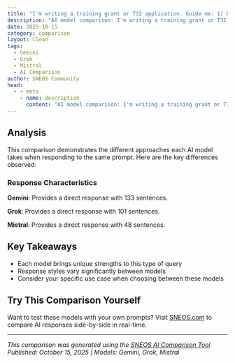 ```yaml
---
title: "I'm writing a training grant or T32 application. Guide me: 1) Describe training program goals and objectives"
description: "AI model comparison: I'm writing a training grant or T32 application. Guide me: 1) Describe training program goals and ob..."
date: 2025-10-15
category: comparison
layout: Clean
tags:
  - Gemini
  - Grok
  - Mistral
  - AI Comparison
author: SNEOS Community
head:
  - - meta
    - name: description
      content: "AI model comparison: I'm writing a training grant or T32 application. Guide me: 1) Describe training program goals and objectives..."
---
```


<ChatComparison
  title="I'm writing a training grant or T32 application. Guide me: 1) Describe training program goals and objectives"
  prompt="I'm writing a training grant or T32 application. Guide me: 1) Describe training program goals and objectives"
  :responses='{"Gemini": "Writing clear, compelling goals and objectives is fundamental to a successful training grant (like a T32). They articulate the \u0022why\u0022 and \u0022how\u0022 of your program, demonstrating to reviewers that you have a well-thought-out, measurable plan to develop the next generation of researchers.\n\nHere\u0027s a guide to describing your training program goals and objectives, along with examples and best practices:\n\n---\n\n## Describing Training Program Goals and Objectives for a T32 Application\n\nThis section is your opportunity to clearly define what your training program aims to achieve and how you will measure its success. Reviewers will assess if your goals are ambitious yet realistic, and if your objectives are specific, measurable, and aligned with NIH\u0027s mission to develop a diverse and highly skilled biomedical workforce.\n\n---\n\n### **Part 1: Training Program GOALS**\n\n**Goals** are broad, aspirational statements about the overall purpose and desired long-term outcomes of your training program. They answer the question: **\u0022What do you ultimately want to achieve?\u0022** They should align with the mission of the NIH, the specific Institute/Center (IC) you\u0027re applying to, and the scientific focus of your institution.\n\n**Key Characteristics of Strong Goals:**\n*   **Broad \u0026 Aspirational:** Not immediately measurable, but provide a vision.\n*   **Long-Term:** What you hope trainees will become or achieve over their careers.\n*   **Focus on the Trainee:** How the program will transform them.\n*   **Reflect Scientific Area:** Clearly indicate the scientific domain.\n*   **Align with NIH Mission:** Emphasize developing an independent, diverse research workforce.\n\n**Common Themes for Training Grant Goals:**\n1.  **Scientific Expertise:** Developing deep knowledge and skills in a specific scientific area.\n2.  **Research Independence:** Fostering the ability to design, conduct, and disseminate independent research.\n3.  **Professional Development:** Preparing trainees for successful careers across various research sectors.\n4.  **Ethical Conduct:** Instilling principles of responsible and ethical research.\n5.  **Diversity \u0026 Inclusion:** Promoting a diverse scientific workforce (often a specific NIH priority).\n\n**How to Structure Your Goals:**\nTypically, you\u0027ll have 2-4 overarching goals for your program. Start with a brief introductory sentence stating the overall mission of the program, then list your goals.\n\n**Examples of Training Program Goals (Tailor to your specific program):**\n\n**Overall Program Mission Statement Example:**\n\u0022The overarching mission of the [Program Name] Predoctoral/Postdoctoral Training Program is to cultivate a diverse cohort of highly skilled and independent investigators poised to address critical challenges in [Your Scientific Field] through innovative, interdisciplinary research.\u0022\n\n**Specific Goal Examples:**\n\n*   **Goal 1 (Scientific Expertise \u0026 Independence - Pre-doc):** \u0022To train predoctoral scientists with a comprehensive understanding of [Specific Scientific Field/Discipline, e.g., \u0027the molecular mechanisms of neurodegeneration\u0027] and the foundational skills required to conceptualize, execute, and interpret rigorous research.\u0022\n*   **Goal 1 (Scientific Expertise \u0026 Independence - Post-doc):** \u0022To prepare postdoctoral researchers to become independent investigators capable of leading innovative, interdisciplinary research programs focused on [Specific Scientific Field/Discipline, e.g., \u0027translating basic discoveries in immunology into novel therapies for autoimmune diseases\u0027].\u0022\n\n*   **Goal 2 (Professional Development \u0026 Career Advancement):** \u0022To equip trainees with essential professional competencies, including effective scientific communication, grant writing, mentorship skills, and ethical conduct, to ensure successful careers in academic, government, or industry research settings.\u0022\n\n*   **Goal 3 (Interdisciplinary/Translational Focus):** \u0022To foster an environment that promotes collaborative, interdisciplinary research approaches, enabling trainees to bridge gaps between [Field A] and [Field B] and accelerate translational impact.\u0022 (Only if relevant to your program)\n\n*   **Goal 4 (Diversity \u0026 Inclusion - if a specific focus):** \u0022To actively recruit, retain, and support a diverse cohort of trainees from various backgrounds, including those underrepresented in biomedical research, thereby enriching the scientific community and fostering innovative perspectives.\u0022\n\n---\n\n### **Part 2: Training Program OBJECTIVES**\n\n**Objectives** are specific, measurable, achievable, relevant, and time-bound (SMART) statements that detail *how* you will accomplish your goals. They provide the concrete steps and metrics that will demonstrate progress towards your broader goals. Reviewers will use your objectives to evaluate the effectiveness of your program.\n\n**Key Characteristics of Strong Objectives (SMART):**\n*   **Specific:** Clearly define what will be achieved. (Who, What, Where, When, Why)\n*   **Measurable:** Quantifiable so you can track progress and determine completion.\n*   **Achievable:** Realistic given your resources and timeframe.\n*   **Relevant:** Directly support one or more of your program goals.\n*   **Time-Bound:** Specify a timeframe for achievement (e.g., \u0022by the end of the first year,\u0022 \u0022upon graduation\u0022).\n\n**How to Structure Your Objectives:**\nFor each program goal, you should list 2-4 clear, measurable objectives. Each objective should contribute directly to achieving that goal.\n\n**Tips for Writing Objectives:**\n*   **Start with action verbs:** \u0022Trainees will complete...\u0022, \u0022Each trainee will publish...\u0022, \u0022All participants will present...\u0022, \u0022X% of graduates will secure...\u0022.\n*   **Use percentages, numbers, and deadlines:** These make objectives measurable and time-bound.\n*   **Categorize:** Think about objectives related to:\n    *   Didactic coursework/knowledge acquisition\n    *   Research skills development\n    *   Scientific communication\n    *   Grant writing/funding\n    *   Ethical training\n    *   Career outcomes\n    *   Diversity metrics (if applicable)\n\n**Examples of Training Program Objectives (Linked to the example goals above):**\n\n**Objective Examples for Goal 1 (Scientific Expertise \u0026 Independence):**\n\n*   **For Pre-doctoral trainees:**\n    *   **Objective 1.1 (Didactic):** \u0022By the end of their first year, all trainees will successfully complete a minimum of 18 credit hours of core coursework in [Specific Scientific Area] with a GPA of 3.5 or higher.\u0022\n    *   **Objective 1.2 (Research Skills):** \u0022Each trainee will design, execute, and complete an independent research project culminating in at least one first-author peer-reviewed publication accepted or in press prior to graduation.\u0022\n    *   **Objective 1.3 (Mentorship/Project Development):** \u0022Trainees will work closely with their mentor to develop an Individual Development Plan (IDP) within 3 months of joining the program, which will be reviewed and updated annually.\u0022\n\n*   **For Post-doctoral trainees:**\n    *   **Objective 1.1 (Research Skills/Productivity):** \u0022Each postdoctoral trainee will publish at least two first-author or senior-author peer-reviewed manuscripts stemming from their program research within their 2-year training period.\u0022\n    *   **Objective 1.2 (Grant Writing):** \u0022Prior to completing the program, all postdoctoral trainees will submit at least one extramural grant application (e.g., F32, K99, R03) as Principal Investigator.\u0022\n    *   **Objective 1.3 (Research Independence):** \u0022Trainees will present their research at a minimum of two national or international scientific conferences during their appointment.\u0022\n\n**Objective Examples for Goal 2 (Professional Development \u0026 Career Advancement):**\n\n*   **Objective 2.1 (Communication):** \u0022All trainees will present their research orally at the annual [Program Name] Symposium and participate in at least one external scientific conference per year of their appointment.\u0022\n*   **Objective 2.2 (Ethics):** \u0022Within the first six months of training, all trainees will complete 8 hours of Responsible Conduct of Research (RCR) training, followed by annual refresher modules, adhering to NIH guidelines.\u0022\n*   **Objective 2.3 (Career Exploration):** \u0022Each trainee will participate in at least three professional development workshops annually (e.g., grant writing, science communication, career panel discussions) offered by the program or institution.\u0022\n*   **Objective 2.4 (Career Outcomes):** \u0022Within two years of graduation from the program, at least 80% of trainees will secure research-intensive positions in academia, government, or industry.\u0022\n\n**Objective Examples for Goal 3 (Interdisciplinary/Translational Focus - if applicable):**\n\n*   **Objective 3.1 (Interdisciplinary Exposure):** \u0022Trainees will participate in at least one inter-departmental seminar series or journal club per semester to broaden their exposure to diverse research methodologies.\u0022\n*   **Objective 3.2 (Collaborative Project):** \u0022Each trainee\u0027s research project will involve collaboration with at least one co-mentor or research group from a different discipline, documented in their IDP.\u0022\n\n**Objective Examples for Goal 4 (Diversity \u0026 Inclusion - if applicable):**\n\n*   **Objective 4.1 (Recruitment):** \u0022Annually, the program will recruit a cohort of trainees where at least 30% self-identify as belonging to groups underrepresented in biomedical research, as defined by NIH.\u0022\n*   **Objective 4.2 (Retention):** \u0022The program will maintain a retention rate of at least 90% for all trainees, including those from underrepresented groups, by providing robust mentorship and support systems.\u0022\n*   **Objective 4.3 (Mentorship Diversity):** \u0022All trainees will be offered a choice of mentors, with at least 50% of core faculty mentors having demonstrated experience in mentoring diverse trainees.\u0022\n\n---\n\n### **Connecting Goals and Objectives in Your Application**\n\nIn your application, you should present your goals and objectives clearly. A common and effective structure is:\n\n1.  **Introduce the overall vision/mission statement** of your training program.\n2.  **List your overarching Goals**, often with a brief sentence explaining each.\n3.  **For each Goal, list its corresponding SMART Objectives.** You can use sub-headings or bullet points to make this very clear.\n\n**Example Snippet:**\n\n\u0022**Overall Program Mission:** The [Program Name] Postdoctoral Training Program is dedicated to developing the next generation of independent, interdisciplinary investigators poised to make significant advancements in [Your Scientific Field].\u0022\n\n**Program Goal 1: To prepare postdoctoral researchers to become independent investigators capable of leading innovative, interdisciplinary research programs focused on [Specific Scientific Field].**\n    *   **Objective 1.1:** Each postdoctoral trainee will publish at least two first-author or senior-author peer-reviewed manuscripts stemming from their program research within their 2-year training period.\n    *   **Objective 1.2:** Prior to completing the program, all postdoctoral trainees will submit at least one extramural grant application (e.g., F32, K99, R03) as Principal Investigator.\n    *   **Objective 1.3:** Trainees will present their research at a minimum of two national or international scientific conferences during their appointment.\n\n**Program Goal 2: To equip trainees with essential professional competencies, including effective scientific communication, grant writing, mentorship skills, and ethical conduct, to ensure successful careers in academic, government, or industry research settings.**\n    *   **Objective 2.1:** All trainees will present their research orally at the annual [Program Name] Symposium and participate in at least one external scientific conference per year of their appointment.\n    *   **Objective 2.2:** Within the first six months of training, all trainees will complete 8 hours of Responsible Conduct of Research (RCR) training, followed by annual refresher modules, adhering to NIH guidelines.\n    *   **Objective 2.3:** Each trainee will participate in at least three professional development workshops annually (e.g., grant writing, science communication, career panel discussions) offered by the program or institution.\n\n---\n\n### **Final Checklist for Goals and Objectives:**\n\n*   Are your goals broad and aspirational?\n*   Are your objectives SMART (Specific, Measurable, Achievable, Relevant, Time-bound)?\n*   Does each objective directly support one or more goals?\n*   Are the objectives realistic given the training period (e.g., 2-3 years for pre-doc, 1-2 years for post-doc)?\n*   Are they distinct enough to be individually evaluated?\n*   Do they reflect the NIH\u0027s interest in developing a diverse and skilled biomedical workforce?\n*   Have you used strong action verbs and quantifiable metrics?\n*   Are they clear and easy for a reviewer to understand and assess?\n\nBy following these guidelines, you\u0027ll craft a robust and convincing section on your training program\u0027s goals and objectives, significantly strengthening your T32 or training grant application.", "Grok": "### Guiding Your T32 Training Grant Application: Describing Training Program Goals and Objectives\n\nThe T32 mechanism, administered by the NIH (and sometimes other agencies like NSF or DoD), funds institutional training programs in biomedical, behavioral, or clinical research. A key section of the application\u2014typically in the \u0022Program Description\u0022 or \u0022Training Program\u0022 narrative (e.g., within the 12-page Research Training Program Plan)\u2014requires a clear articulation of your program\u0027s **goals** and **objectives**. This sets the foundation for the entire proposal, demonstrating how the program aligns with institutional strengths, NIH priorities (e.g., diversity, interdisciplinary training, or translational research), and long-term scientific impact. Reviewers evaluate this for specificity, feasibility, and innovation.\n\nBelow, I\u0027ll guide you step-by-step on how to structure and craft this section effectively, drawing from successful T32 applications (e.g., those scoring well in NIH study sections). Aim for 1-2 pages here, using concise language. Use SMART criteria (Specific, Measurable, Achievable, Relevant, Time-bound) for objectives to make them reviewer-friendly.\n\n#### Step 1: Understand the Difference Between Goals and Objectives\n- **Goals**: Broad, overarching statements of intent. They describe the \u0022big picture\u0022 vision\u2014what the program aims to achieve long-term (e.g., 5-10 years). Goals are aspirational and tie into national needs, like addressing health disparities or advancing precision medicine.\n- **Objectives**: Specific, actionable steps to reach those goals. These are measurable milestones, often tied to trainee outcomes (e.g., skill acquisition, career progression) and program metrics (e.g., number of trainees, diversity targets).\n\n**Tip**: Start with 2-4 goals, followed by 4-6 objectives per goal. Explicitly state how they build on your institution\u0027s resources (e.g., core facilities, faculty expertise) and address gaps in the field.\n\n#### Step 2: Key Elements to Include\n- **Alignment with NIH Priorities**: Reference relevant FOAs (Funding Opportunity Announcements), strategic plans (e.g., NIH\u0027s Common Fund or IC-specific initiatives), and your program\u0027s fit (e.g., for T32s in neuroscience, link to BRAIN Initiative).\n- **Trainee-Centric Focus**: Emphasize predoc/postdoc development, including skills in rigorous research, ethics, grant writing, and career mentoring.\n- **Evaluation Metrics**: Briefly mention how you\u0027ll assess success (e.g., via annual reports, trainee surveys). This foreshadows the \u0022Evaluation Plan\u0022 section.\n- **Innovation and Uniqueness**: Highlight what makes your program stand out (e.g., interdisciplinary cohorts, industry partnerships).\n- **Diversity and Inclusion**: Address recruitment/retention of underrepresented groups, per NIH guidelines.\n\n#### Step 3: Structure the Section\nOrganize it hierarchically: Introduce the program\u0027s vision, state goals, then drill down into objectives with bullets or numbered lists for readability. Use active voice and avoid jargon unless defined.\n\n**Sample Outline**:\n1. **Brief Introduction (1-2 paragraphs)**: Summarize the program\u0027s theme, duration (e.g., 2-year postdoc slots), trainee levels (predoctoral/postdoctoral), and number of positions requested. Link to institutional context.\n2. **Goals**: 2-4 high-level statements.\n3. **Objectives**: Linked to each goal, with rationale and metrics.\n\n#### Sample Language and Examples\nTailor these to your field (e.g., cancer research, neuroscience). Assume a hypothetical T32 in translational immunology.\n\n**Introduction Example**:\n\u0022The proposed T32 program, \u0027Translational Immunology Training for Health Equity\u0027 (TITHE), builds on [Institution]\u0027s strengths in immune-oncology research to train 8 postdoctoral fellows over 5 years. This program addresses the NIH\u0027s emphasis on reducing disparities in autoimmune disease outcomes by fostering interdisciplinary skills in basic science, clinical translation, and community-engaged research.\u0022\n\n**Goals Examples**:\n1. **Goal 1: Develop Expert Translational Researchers**. To cultivate a cadre of immunologists equipped to bridge bench-to-bedside gaps, advancing therapies for underserved populations.\n2. **Goal 2: Promote Diversity and Inclusion in Biomedical Research**. To increase representation of trainees from underrepresented backgrounds, ensuring equitable contributions to immunology.\n3. **Goal 3: Enhance Career Readiness and Long-Term Impact**. To prepare trainees for independent, leadership roles in academia, industry, or policy, with a focus on rigorous, reproducible science.\n\n**Objectives Examples** (Linked to Goals)**:\n- **Under Goal 1**:\n  - Provide hands-on training in advanced techniques (e.g., CRISPR editing, single-cell RNA-seq) through mentored rotations in 3\u002B labs, with 100% of trainees completing at least two translational projects by year 2.\n  - Integrate didactic coursework and seminars on clinical trial design, aiming for 80% of trainees to co-author a peer-reviewed paper on translational outcomes within program duration.\n  \n- **Under Goal 2**:\n  - Recruit at least 50% of trainees from underrepresented groups via targeted partnerships with HBCUs and pipeline programs, tracked annually via NIH-defined metrics.\n  - Offer bias training and mentorship circles to support retention, targeting a 90% completion rate for diverse trainees.\n\n- **Under Goal 3**:\n  - Deliver individualized IDPs (Individual Development Plans) and grant-writing workshops, with 75% of trainees submitting an independent fellowship application (e.g., K99) by program end.\n  - Establish alumni tracking to measure 5-year outcomes, such as faculty positions or R01 awards, with a goal of 60% in leadership roles.\n\n#### Step 4: Common Pitfalls and Tips for Success\n- **Avoid Vagueness**: Don\u0027t say \u0022train excellent scientists\u0022\u2014specify skills and how you\u0027ll measure them (e.g., \u0022mastery of bioinformatics via certification\u0022).\n- **Be Realistic**: Base numbers on your track record; overpromising (e.g., 100% success rates) raises red flags.\n- **Integrate Evidence**: Reference preliminary data (e.g., \u0022Building on our prior T32\u0027s 85% trainee publication rate...\u0022).\n- **Length and Clarity**: Use subheadings, bold key terms. Proofread for NIH-style (e.g., no acronyms on first use).\n- **Reviewer Perspective**: Study sections prioritize programs that show innovation, feasibility, and impact. If possible, get feedback from a funded PI.\n- **Next Steps in Application**: This section flows into trainee selection, mentorship structure, and curriculum\u2014ensure consistency.\n\nFor more specifics, review NIH\u0027s T32 guidelines (e.g., NOT-OD-23-098 for recent updates) or sample applications on RePORTER. If you share details about your program\u0027s focus or field, I can refine this guidance further!", "Mistral": "Certainly! Writing a training grant, such as a T32 application, involves clearly articulating the goals and objectives of your training program. Here\u2019s a step-by-step guide to help you describe these elements effectively:\n\n### 1. Training Program Goals\n\n**Goals** are broad, long-term aims that outline the overall purpose of your training program. They should be visionary and provide a clear direction for the program.\n\n#### Example Goals:\n1. **Develop Future Leaders in Research:**\n   - To train the next generation of scientists and researchers who will make significant contributions to the field.\n\n2. **Promote Interdisciplinary Collaboration:**\n   - To foster an environment where trainees can collaborate across different disciplines to address complex research questions.\n\n3. **Enhance Scientific Rigor and Reproducibility:**\n   - To ensure that trainees are well-versed in the principles of scientific rigor and reproducibility, leading to high-quality research outcomes.\n\n4. **Foster Diversity and Inclusion:**\n   - To create a diverse and inclusive training environment that supports trainees from various backgrounds and promotes equity in research.\n\n5. **Prepare Trainees for Successful Careers:**\n   - To equip trainees with the skills and knowledge necessary to succeed in academic, industry, or government research careers.\n\n### 2. Training Program Objectives\n\n**Objectives** are specific, measurable, and time-bound steps that will help achieve the goals. They should be detailed and actionable.\n\n#### Example Objectives:\n1. **Develop Future Leaders in Research:**\n   - **Objective 1.1:** Provide trainees with mentored research experiences that include hands-on training in cutting-edge techniques and methodologies.\n   - **Objective 1.2:** Offer seminars and workshops on leadership and professional development to prepare trainees for leadership roles in their future careers.\n\n2. **Promote Interdisciplinary Collaboration:**\n   - **Objective 2.1:** Organize interdisciplinary research projects that require collaboration between trainees from different scientific backgrounds.\n   - **Objective 2.2:** Host regular interdisciplinary seminars and symposia to expose trainees to diverse research perspectives.\n\n3. **Enhance Scientific Rigor and Reproducibility:**\n   - **Objective 3.1:** Incorporate training modules on experimental design, statistical analysis, and data management into the curriculum.\n   - **Objective 3.2:** Implement a peer-review process for trainees\u0027 research proposals to ensure rigorous and reproducible research practices.\n\n4. **Foster Diversity and Inclusion:**\n   - **Objective 4.1:** Actively recruit trainees from underrepresented backgrounds through targeted outreach programs and partnerships with minority-serving institutions.\n   - **Objective 4.2:** Provide mentorship and support programs specifically designed to address the unique challenges faced by underrepresented trainees.\n\n5. **Prepare Trainees for Successful Careers:**\n   - **Objective 5.1:** Offer career development workshops that cover topics such as grant writing, scientific communication, and job search strategies.\n   - **Objective 5.2:** Establish a network of alumni and industry partners to provide trainees with networking opportunities and potential job placements.\n\n### Tips for Writing:\n- **Be Specific:** Clearly define what you aim to achieve and how you plan to do it.\n- **Align with NIH Priorities:** Ensure that your goals and objectives align with the priorities of the National Institutes of Health (NIH) or the funding agency.\n- **Use Measurable Outcomes:** Include metrics that will allow you to evaluate the success of your objectives.\n- **Highlight Innovation:** Emphasize any unique or innovative aspects of your training program.\n\nBy following these guidelines, you can create a compelling and comprehensive description of your training program\u0027s goals and objectives, increasing the likelihood of a successful T32 application."}' published-date="{DateTime.UtcNow:HH:mm}"
/>

## Analysis

This comparison demonstrates the different approaches each AI model takes when responding to the same prompt. Here are the key differences observed:

### Response Characteristics

**Gemini**: Provides a direct response with 133 sentences. 

**Grok**: Provides a direct response with 101 sentences. 

**Mistral**: Provides a direct response with 48 sentences. 

## Key Takeaways

- Each model brings unique strengths to this type of query
- Response styles vary significantly between models
- Consider your specific use case when choosing between these models

## Try This Comparison Yourself

Want to test these models with your own prompts? Visit [SNEOS.com](https://sneos.com) to compare AI responses side-by-side in real-time.

---

*This comparison was generated using the [SNEOS AI Comparison Tool](https://sneos.com)*
*Published: October 15, 2025 | Models: Gemini, Grok, Mistral*
